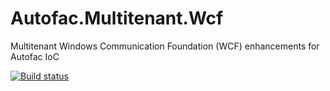 Autofac.Multitenant.Wcf
=======================

Multitenant Windows Communication Foundation (WCF) enhancements for Autofac IoC

[![Build status](https://ci.appveyor.com/api/projects/status/8v18c4umyxbx3ush?svg=true)](https://ci.appveyor.com/project/Autofac/autofac-multitenant-wcf)